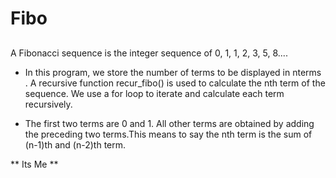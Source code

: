 # Fibo
## 
A Fibonacci sequence is the integer sequence of 0, 1, 1, 2, 3, 5, 8.... 
* In this program, we store the number of terms to be displayed in nterms . A recursive function recur_fibo() is used to calculate the nth term of the sequence. We use a for loop to iterate and calculate each term recursively.

* The first two terms are 0 and 1. All other terms are obtained by adding the preceding two terms.This means to say the nth term is the sum of (n-1)th and (n-2)th term.

** Its Me **
